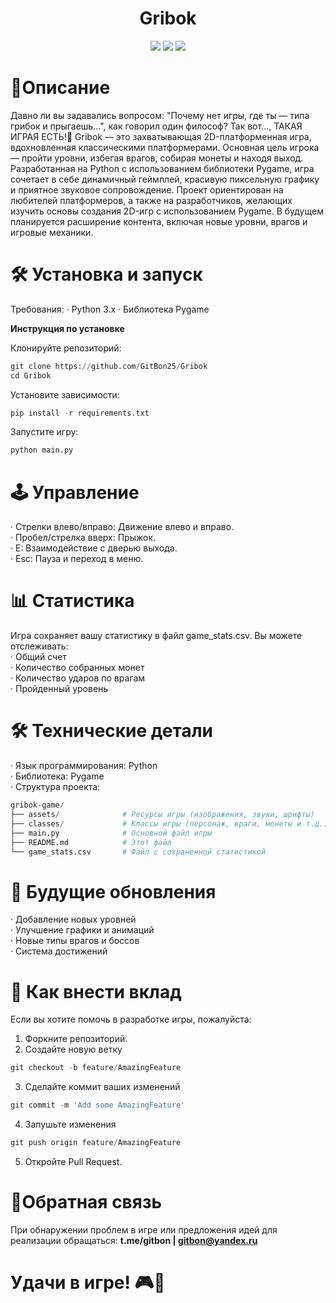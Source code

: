 <h1 align="center">Gribok</h1>

</h2>

<p align="center">

<img src="https://badges.frapsoft.com/os/v1/open-source.svg?v=103" >

<img src="https://camo.githubusercontent.com/89e8b2eeeb9c2652c1dc087a9f72b514d8a50efd787ffced15c6af9c2c718c14/68747470733a2f2f696d672e736869656c64732e696f2f62616467652f2d507974686f6e2d626c61636b3f7374796c653d666c61742d737175617265266c6f676f3d507974686f6e">

<img src="https://camo.githubusercontent.com/0ced1e0be80f32eee58612df57ae3dbc4aa9fa2e969060fc1491263e6f94d6f3/68747470733a2f2f696d672e736869656c64732e696f2f62616467652f2d4769744875622d3138313731373f7374796c653d666c61742d737175617265266c6f676f3d676974687562">
</p>

# 📖Описание
Давно ли вы задавались вопросом: "Почему нет игры, где ты — типа грибок и прыгаешь...", как говорил один философ? Так вот..., ТАКАЯ ИГРАЯ ЕСТЬ!🎉 Gribok — это захватывающая 2D-платформенная игра, вдохновленная классическими платформерами. Основная цель игрока — пройти уровни, избегая врагов, собирая монеты и находя выход. Разработанная на Python с использованием библиотеки Pygame, игра сочетает в себе динамичный геймплей, красивую пиксельную графику и приятное звуковое сопровождение.
Проект ориентирован на любителей платформеров, а также на разработчиков, желающих изучить основы создания 2D-игр с использованием Pygame. В будущем планируется расширение контента, включая новые уровни, врагов и игровые механики.

# 🛠 Установка и запуск
Требования:
· Python 3.x
· Библиотека Pygame

**Инструкция по установке**

Клонируйте репозиторий:
```python
git clone https://github.com/GitBon25/Gribok
cd Gribok
```
Установите зависимости:
```python
pip install -r requirements.txt
```
Запустите игру:
```python
python main.py
```

# 🕹 Управление
· Стрелки влево/вправо: Движение влево и вправо.  
· Пробел/стрелка вверх: Прыжок.  
· E: Взаимодействие с дверью выхода.  
· Esc: Пауза и переход в меню.  

# 📊 Статистика
Игра сохраняет вашу статистику в файл game_stats.csv. Вы можете отслеживать:  
· Общий счет  
· Количество собранных монет  
· Количество ударов по врагам  
· Пройденный уровень  

# 🛠 Технические детали
· Язык программирования: Python  
· Библиотека: Pygame  
· Структура проекта:  
```python
gribok-game/
├── assets/              # Ресурсы игры (изображения, звуки, шрифты)
├── classes/             # Классы игры (персонаж, враги, монеты и т.д.)
├── main.py              # Основной файл игры
├── README.md            # Этот файл
└── game_stats.csv       # Файл с сохраненной статистикой
```

# 🚀 Будущие обновления
· Добавление новых уровней  
· Улучшение графики и анимаций  
· Новые типы врагов и боссов  
· Система достижений  

# 🤝 Как внести вклад
Если вы хотите помочь в разработке игры, пожалуйста:  
1. Форкните репозиторий.  
2. Создайте новую ветку
```python
git checkout -b feature/AmazingFeature
```
3. Сделайте коммит ваших изменений
```python
git commit -m 'Add some AmazingFeature'
```
4. Запушьте изменения
```python
git push origin feature/AmazingFeature
```
5. Откройте Pull Request.

# 📧Обратная связь
При обнаружении проблем в игре или предложения идей для реализации обращаться:
**t.me/gitbon | gitbon@yandex.ru**

# Удачи в игре! 🎮🍄
